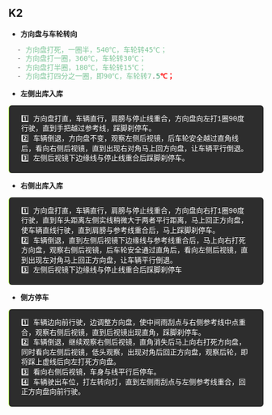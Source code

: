 <style scoped>
blockquote{
  background: #2d2d2d;
  color: #fff;
  font-size: 14px;
  line-height: 1.4;
  padding: 0.25rem 1.5rem;
  margin: 0.85rem 0;
  border-radius: 6px;
  border-left: 0.1rem solid #b2fd3d;
  font-family: source-code-pro, Menlo, Monaco, Consolas, "Courier New", monospace;
}
code{
  color: #7ec699;
  font-size: 14px;
  padding: 0.25rem 0.2rem;
}
li, li>a{
  font-weight: bold;
}
</style>

## K2

* 方向盘与车轮转向
```js
  - 方向盘打死，一圈半，540℃，车轮转45℃；
  - 方向盘打一圈，360℃，车轮转30℃；
  - 方向盘打半圈，180℃，车轮转15℃；
  - 方向盘打四分之一圈，即90℃，车轮转7.5℃；
```

* 左侧出库入库
>1️⃣ 方向盘打直，车辆直行，肩膀与停止线重合，方向盘向左打1圈90度行驶，直到手把越过参考线，踩脚刹停车。<br>
>2️⃣ 车辆倒退，方向盘不变，观察左侧后视镜，后车轮安全越过直角线后，看向右侧后视镜，直到出现右对角马上回方向盘，让车辆平行倒退。<br>
>3️⃣ 左侧后视镜下边缘线与停止线重合后踩脚刹停车。

* 右侧出库入库
>1️⃣ 方向盘打直，车辆直行，肩膀与停止线重合，方向盘向右打1圈90度行驶，直到车头距离左侧实线稍微大于两者平行距离，马上回正方向盘，使车辆直线行驶，直到肩膀与参考线重合后，马上踩脚刹停车。<br>
>2️⃣ 车辆倒退，直到左侧后视镜下边缘线与参考线重合后，马上向右打死方向盘，观察右侧后视镜，后车轮安全通过直角后，看向左侧后视镜，直到出现左对角马上回正方向盘，让车辆平行倒退。<br>
>3️⃣ 左侧后视镜下边缘线与停止线重合后踩脚刹停车

* 侧方停车
>1️⃣ 车辆边向前行驶，边调整方向盘，使中间雨刮点与右侧参考线中点重合，观察右侧后视镜，直到后视镜出现直角，踩脚刹停车。<br>
>2️⃣ 车辆倒退，继续观察右侧后视镜，直角消失后马上向右打死方向盘，同时看向左侧后视镜，低头观察，出现对角后回正方向盘，观察后轮，即将踩上虚线后向左打死方向盘。<br>
>3️⃣ 看向右侧后视镜，车身与线平行后停车。<br>
>4️⃣ 车辆驶出车位，打左转向灯，直到左侧雨刮点与左侧参考线重合，回正方向盘向前行驶。

## 